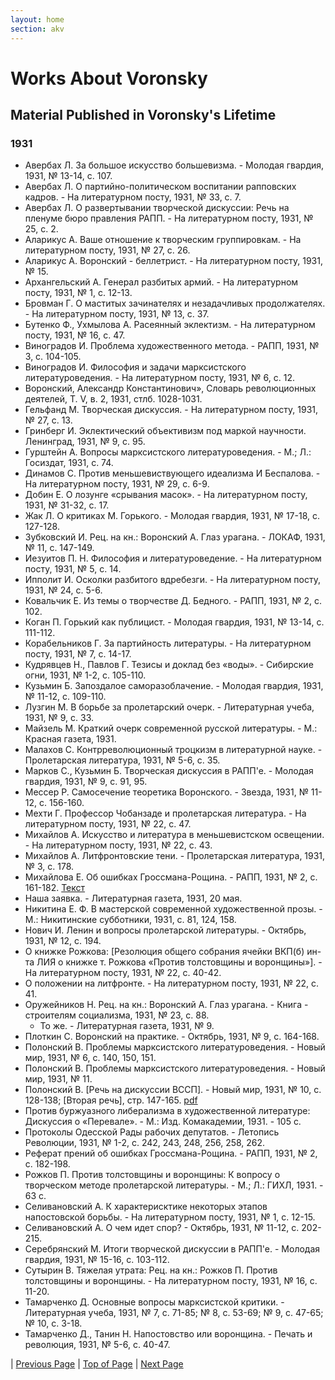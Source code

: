 ```yaml
---
layout: home
section: akv
---
```

# Works About Voronsky
## Material Published in Voronsky's Lifetime

### 1931
- Авербах Л. За большое искусство большевизма. - Молодая гвардия, 1931, № 13-14, с. 107.
- Авербах Л. О партийно-политическом воспитании рапповских кадров. - На литературном посту, 1931, № 33, с. 7.
- Авербах Л. О развертывании творческой дискуссии: Речь на пленуме бюро правления РАПП. - На литературном посту, 1931, № 25, с. 2.
- Аларикус А. Ваше отношение к творческим группировкам. - На литературном посту, 1931, № 27, с. 26.
- Аларикус А. Воронский - беллетрист. - На литературном посту, 1931, № 15.
- Архангельский А. Генерал разбитых армий. - На литературном посту, 1931, № 1, с. 12-13.
- Бровман Г. О маститых зачинателях и незадачливых продолжателях. - На литературном посту, 1931, № 13, с. 37.
- Бутенко Ф., Ухмылова А. Расеянный эклектизм. - На литературном посту, 1931, № 16, с. 47.
- Виноградов И. Проблема художественного метода. - РАПП, 1931, № 3, с. 104-105.
- Виноградов И. Философия и задачи марксистского литературоведения. - На литературном посту, 1931, № 6, с. 12.
- Воронский, Александр Константинович», Словарь революционных деятелей, Т. V, в. 2, 1931, стлб. 1028-1031.
- Гельфанд М. Творческая дискуссия. - На литературном посту, 1931, № 27, с. 13.
- Гринберг И. Эклектический объективизм под маркой научности. Ленинград, 1931, № 9, с. 95.
- Гурштейн А. Вопросы марксистского литературоведения. - М.; Л.: Госиздат, 1931, с. 74.
- Динамов С. Против меньшевиствующего идеализма И Беспалова. - На литературном посту, 1931, № 29, с. 6-9.
- Добин Е. О лозунге «срывания масок». - На литературном посту, 1931, № 31-32, с. 17.
- Жак Л. О критиках М. Горького. - Молодая гвардия, 1931, № 17-18, с. 127-128.
- Зубковский И. Рец. на кн.: Воронский А. Глаз урагана. - ЛОКАФ, 1931, № 11, с. 147-149.
- Иезуитов П. Н. Философия и литературоведение. - На литературном посту, 1931, № 5, с. 14.
- Ипполит И. Осколки разбитого вдребезги. - На литературном посту, 1931, № 24, с. 5-6.
- Ковальчик Е. Из темы о творчестве Д. Бедного. - РАПП, 1931, № 2, с. 102.
- Коган П. Горький как публицист. - Молодая гвардия, 1931, № 13-14, с. 111-112.
- Корабельников Г. За партийность литературы. - На литературном посту, 1931, № 7, с. 14-17.
- Кудрявцев Н., Павлов Г. Тезисы и доклад без «воды». - Сибирские огни, 1931, № 1-2, с. 105-110.
- Кузьмин Б. Запоздалое саморазоблачение. - Молодая гвардия, 1931, № 11-12, с. 109-110.
- Лузгин М. В борьбе за пролетарский очерк. - Литературная учеба, 1931, № 9, с. 33.
- Майзель М. Краткий очерк современной русской литературы. - М.: Красная газета, 1931.
- Малахов С. Контрреволюционный троцкизм в литературной науке. - Пролетарская литература, 1931, № 5-6, с. 35.
- Марков С., Кузьмин Б. Творческая дискуссия в РАПП'е. - Молодая гвардия, 1931, № 9, с. 91, 95.
- Мессер Р. Самосечение теоретика Воронского. - Звезда, 1931, № 11-12, с. 156-160.
- Мехти Г. Профессор Чобанзаде и пролетарская литература. - На литературном посту, 1931, № 22, с. 47.
- Михайлов А. Искусство и литература в меньшевистском освещении. - На литературном посту, 1931, № 22, с. 43.
- Михайлов А. Литфронтовские тени. - Пролетарская литература, 1931, № 3, с. 178.
- Михайлова Е. Об ошибках Гроссмана-Рощина. - РАПП, 1931, № 2, с. 161-182. [Текст](../TextsAbout.html)
- Наша заявка. - Литературная газета, 1931, 20 мая.
- Никитина Е. Ф. В мастерской современной художественной прозы. - М.: Никитинские субботники, 1931, с. 81, 124, 158.
- Нович И. Ленин и вопросы пролетарской литературы. - Октябрь, 1931, № 12, с. 194.
- О книжке Рожкова: [Резолюция общего собрания ячейки ВКП(б) ин-та ЛИЯ о книжке т. Рожкова «Против толстовщины и воронщины»]. - На литературном посту, 1931, № 22, с. 40-42.
- О положении на литфронте. - На литературном посту, 1931, № 22, с. 41.
- Оружейников Н. Рец. на кн.: Воронский А. Глаз урагана. - Книга - строителям социализма, 1931, № 23, с. 88.
  - То же. - Литературная газета, 1931, № 9.
- Плоткин С. Воронский на практике. - Октябрь, 1931, № 9, с. 164-168.
- Полонский В. Проблемы марксистского литературоведения. - Новый мир, 1931, № 6, с. 140, 150, 151.
- Полонский В. Проблемы марксистского литературоведения. - Новый мир, 1931, № 11.
- Полонский В. [Речь на дискуссии ВССП]. - Новый мир, 1931, № 10, с. 128-138; [Вторая речь], стр. 147-165. [pdf](../Texts/VPP_VtoraiaRech1931.pdf)
- Против буржуазного либерализма в художественной литературе: Дискуссия о «Перевале». - М.: Изд. Комакадемии, 1931. - 105 с.
- Протоколы Одесской Рады рабочих депутатов. - Летопись Революции, 1931, № 1-2, с. 242, 243, 248, 256, 258, 262.
- Реферат прений об ошибках Гроссмана-Рощина. - РАПП, 1931, № 2, с. 182-198.
- Рожков П. Против толстовщины и воронщины: К вопросу о творческом методе пролетарской литературы. - М.; Л.: ГИХЛ, 1931. - 63 с.
- Селивановский А. К характерисктике некоторых этапов напостовской борьбы. - На литературном посту, 1931, № 1, с. 12-15.
- Селивановский А. О чем идет спор? - Октябрь, 1931, № 11-12, с. 202-215.
- Серебрянский М. Итоги творческой дискуссии в РАПП'е. - Молодая гвардия, 1931, № 15-16, с. 103-112.
- Сутырин В. Тяжелая утрата: Рец. на кн.: Рожков П. Против толстовщины и воронщины. - На литературном посту, 1931, № 16, с. 11-20.
- Тамарченко Д. Основные вопросы марксистской критики. - Литературная учеба, 1931, № 7, с. 71-85; № 8, с. 53-69; № 9, с. 47-65; № 10, с. 3-18.
- Тамарченко Д., Танин Н. Напостовство или воронщина. - Печать и революция, 1931, № 5-6, с. 40-47.

| [Previous Page](BiblioAbout1930.html) | [Top of Page](#) | [Next Page](BiblioAbout1932.html)

